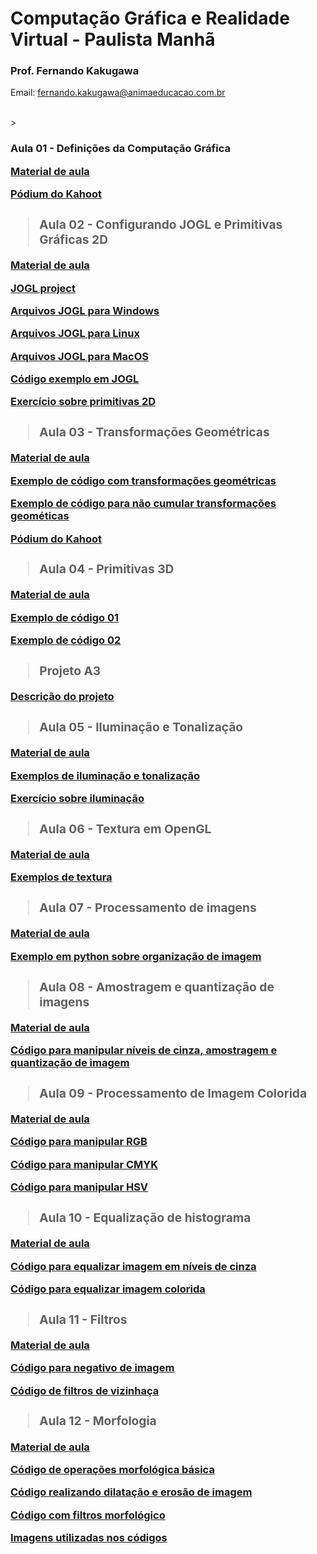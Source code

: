 # Computação Gráfica e Realidade Virtual - Paulista Manhã

### Prof. Fernando Kakugawa
Email: [fernando.kakugawa@animaeducacao.com.br](fernando.kakugawa@animaeducacao.com.br)

<br>
> <h3><Strong>Aula 01 - Definições da Computação Gráfica    

[Material de aula](https://github.com/fkakugawa/ComputacaoGraficaRealidadeVirtual/blob/main/material%20de%20aulas/CGRV_Aula01-Defini%C3%A7oesDaCG.pdf)

[Pódium do Kahoot](https://create.kahoot.it/podium/live-game/9f7a6a68-7dbe-4181-bda7-b87463d04174/1692714987145)

> <h3><Strong>Aula 02 - Configurando JOGL e Primitivas Gráficas 2D

[Material de aula](https://github.com/fkakugawa/ComputacaoGraficaRealidadeVirtual/blob/main/material%20de%20aulas/CGRV_Aula02-2D.pdf)

<p><a href="https://jogamp.org/jogl/www/">JOGL project</a></p>
<p><a href="https://github.com/fkakugawa/ComputacaoGraficaRealidadeVirtual/tree/main/JOGL_Win64">Arquivos JOGL para Windows</a></p>
<p><a href="https://github.com/fkakugawa/ComputacaoGraficaRealidadeVirtual/tree/main/JOGL_Linux">Arquivos JOGL para Linux</a></p>
<p><a href="https://github.com/fkakugawa/ComputacaoGraficaRealidadeVirtual/blob/main/JOGL_MacOS.zip">Arquivos JOGL para MacOS</a></p>
<p><a href="https://github.com/fkakugawa/ComputacaoGraficaRealidadeVirtual/tree/main/cenaExemplo">Código exemplo em JOGL</a></p>
  
[Exercício sobre primitivas 2D](https://github.com/fkakugawa/ComputacaoGraficaRealidadeVirtual/tree/main/exercicioPrimitiva2D)

> <h3><Strong>Aula 03 - Transformações Geométricas

[Material de aula](https://github.com/fkakugawa/ComputacaoGraficaRealidadeVirtual/blob/main/material%20de%20aulas/CG_Aula03-Transformacoes%20Geometricas.pdf)

[Exemplo de código com transformações geométricas](https://github.com/fkakugawa/ComputacaoGraficaRealidadeVirtual/tree/main/aula03_Exemplo01)

[Exemplo de código para não cumular transformações geométicas](https://github.com/fkakugawa/ComputacaoGraficaRealidadeVirtual/tree/main/aula03_Exemplo02)

[Pódium do Kahoot](https://create.kahoot.it/user-reports/live-game/16fadb83-cebf-43b9-91a9-0bbebeff32a6/9f7a6a68-7dbe-4181-bda7-b87463d04174/1695739015110/podium)

> <h3><Strong>Aula 04 - Primitivas 3D

[Material de aula](https://github.com/fkakugawa/ComputacaoGraficaRealidadeVirtual/blob/main/material%20de%20aulas/CGRV_Aula04-3D.pdf)

[Exemplo de código 01](https://github.com/fkakugawa/ComputacaoGraficaRealidadeVirtual/tree/main/aula04/exemplo01)

[Exemplo de código 02](https://github.com/fkakugawa/ComputacaoGraficaRealidadeVirtual/tree/main/aula04/exemplo02)

> <h3><Strong>Projeto A3

[Descrição do projeto](https://github.com/fkakugawa/ComputacaoGraficaRealidadeVirtual/blob/main/material%20de%20aulas/DescricaoA3.pdf)

> <h3><Strong>Aula 05 - Iluminação e Tonalização

[Material de aula](https://github.com/fkakugawa/ComputacaoGraficaRealidadeVirtual/blob/main/material%20de%20aulas/CG_Aula05-Iluminacao.pdf)

[Exemplos de iluminação e tonalização](https://github.com/fkakugawa/ComputacaoGraficaRealidadeVirtual/tree/main/aula05_Exemplo/src)

[Exercício sobre iluminação](https://github.com/fkakugawa/ComputacaoGraficaRealidadeVirtual/tree/main/aula_20231009)

> <h3><Strong>Aula 06 - Textura em OpenGL

[Material de aula](https://github.com/fkakugawa/ComputacaoGraficaRealidadeVirtual/blob/main/material%20de%20aulas/CGRV_Aula06_Textura.pdf)

[Exemplos de textura](https://github.com/fkakugawa/ComputacaoGraficaRealidadeVirtual/tree/main/aula06_Textura)

> <h3><Strong>Aula 07 - Processamento de imagens

[Material de aula](https://github.com/fkakugawa/ComputacaoGraficaRealidadeVirtual/blob/main/material%20de%20aulas/CGRV_Aula07-ProcessamentoImagem.pdf)

[Exemplo em python sobre organização de imagem](https://github.com/fkakugawa/ComputacaoGraficaRealidadeVirtual/blob/main/ExemploProcessamentoImagem/ExemploAula07.ipynb)

> <h3><Strong>Aula 08 - Amostragem e quantização de imagens

[Material de aula](https://github.com/fkakugawa/ComputacaoGraficaRealidadeVirtual/blob/main/material%20de%20aulas/CGRV_Aula08-Amostragem.pdf)

[Código para manipular níveis de cinza, amostragem e quantização de imagem](https://github.com/fkakugawa/ComputacaoGraficaRealidadeVirtual/blob/main/ExemploProcessamentoImagem/ExemploAula08.ipynb)

> <h3><Strong>Aula 09 - Processamento de Imagem Colorida

[Material de aula](https://github.com/fkakugawa/ComputacaoGraficaRealidadeVirtual/blob/main/material%20de%20aulas/CGRV_Aula09-ImagemColorida.pdf)

[Código para manipular RGB](https://github.com/fkakugawa/ComputacaoGraficaRealidadeVirtual/blob/main/ExemploProcessamentoImagem/Teste_RGB.ipynb)

[Código para manipular CMYK](https://github.com/fkakugawa/ComputacaoGraficaRealidadeVirtual/blob/main/ExemploProcessamentoImagem/Teste_CMYK.ipynb)

[Código para manipular HSV](https://github.com/fkakugawa/ComputacaoGraficaRealidadeVirtual/blob/main/ExemploProcessamentoImagem/Teste_HSV.ipynb)

> <h3><Strong>Aula 10 - Equalização de histograma

[Material de aula](https://github.com/fkakugawa/ComputacaoGraficaRealidadeVirtual/blob/main/material%20de%20aulas/CGRV_Aula10-Equalizacao.pdf)

[Código para equalizar imagem em níveis de cinza](https://github.com/fkakugawa/ComputacaoGraficaRealidadeVirtual/blob/main/ExemploProcessamentoImagem/Teste_histograma_cinza.ipynb)

[Código para equalizar imagem colorida](https://github.com/fkakugawa/ComputacaoGraficaRealidadeVirtual/blob/main/ExemploProcessamentoImagem/Teste_histograma_RGB.ipynb)

> <h3><Strong>Aula 11 - Filtros

[Material de aula](https://github.com/fkakugawa/ComputacaoGraficaRealidadeVirtual/blob/main/material%20de%20aulas/CGRV_Aula11-Filtros.pdf)

[Código para negativo de imagem](https://github.com/fkakugawa/ComputacaoGraficaRealidadeVirtual/blob/main/ExemploProcessamentoImagem/Negativo.ipynb)

[Código de filtros de vizinhaça](https://github.com/fkakugawa/ComputacaoGraficaRealidadeVirtual/blob/main/ExemploProcessamentoImagem/Filtro_Vizinhanca.ipynb)

> <h3><Strong>Aula 12 - Morfologia

[Material de aula](https://github.com/fkakugawa/ComputacaoGrafica/blob/main/Material%20de%20aulas/CGRV_Aula12-Morfologia.pdf)

[Código de operações morfológica básica](https://github.com/fkakugawa/ComputacaoGrafica/blob/main/ExemplosProcessamentoImagem/Exemplo_Operacao_Basica.ipynb)

[Código realizando dilatação e erosão de imagem](https://github.com/fkakugawa/ComputacaoGrafica/blob/main/ExemplosProcessamentoImagem/Exemplo_Dilatacao_Erosao.ipynb)

[Código com filtros morfológico](https://github.com/fkakugawa/ComputacaoGrafica/blob/main/ExemplosProcessamentoImagem/Exemplo_Filtro_Morfologico.ipynb)

[Imagens utilizadas nos códigos](https://github.com/fkakugawa/ComputacaoGrafica/tree/main/ExemplosProcessamentoImagem/ImagensMorfologia)
